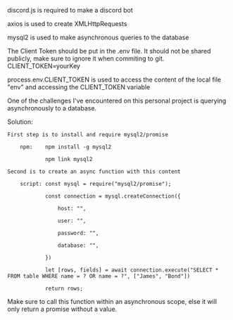discord.js is required to make a discord bot

axios is used to create XMLHttpRequests

mysql2 is used to make asynchronous queries to the database

The Client Token should be put in the .env file. It should not be shared publicly, make sure to ignore it when commiting to git.
CLIENT_TOKEN=yourKey

process.env.CLIENT_TOKEN is used to access the content of the local file "env" and accessing the CLIENT_TOKEN variable

One of the challenges I've encountered on this personal project is querying asynchronously to a database.

Solution: 

	First step is to install and require mysql2/promise

		npm:	npm install -g mysql2

				npm link mysql2

	Second is to create an async function with this content

		script:	const mysql = require("mysql2/promise");

				const connection = mysql.createConnection({

					host: "",

					user: "",

					password: "",

					database: "",

				})

				let [rows, fields] = await connection.execute("SELECT * FROM table WHERE name = ? OR name = ?", ["James", "Bond"])

				return rows;


Make sure to call this function within an asynchronous scope, else it will only return a promise without a value.
